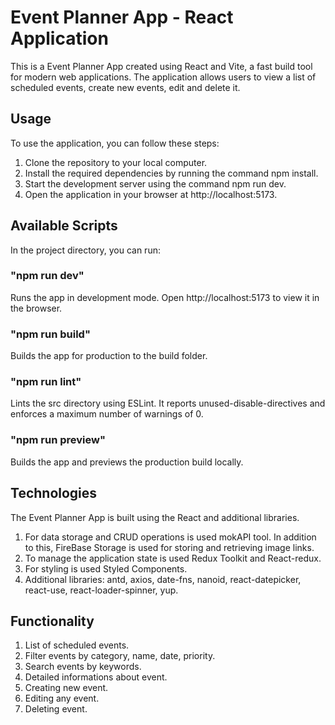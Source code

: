 # Event Planner App - React Application

This is a Event Planner App created using React and Vite, a fast build tool for
modern web applications. The application allows users to view a list of
scheduled events, create new events, edit and delete it.

## Usage

To use the application, you can follow these steps:

1. Clone the repository to your local computer.
2. Install the required dependencies by running the command npm install.
3. Start the development server using the command npm run dev.
4. Open the application in your browser at http://localhost:5173.

## Available Scripts

In the project directory, you can run:

### "npm run dev"

Runs the app in development mode. Open http://localhost:5173 to view it in the
browser.

### "npm run build"

Builds the app for production to the build folder.

### "npm run lint"

Lints the src directory using ESLint. It reports unused-disable-directives and
enforces a maximum number of warnings of 0.

### "npm run preview"

Builds the app and previews the production build locally.

## Technologies

The Event Planner App is built using the React and additional libraries.

1. For data storage and CRUD operations is used mokAPI tool. In addition to
   this, FireBase Storage is used for storing and retrieving image links.
2. To manage the application state is used Redux Toolkit and React-redux.
3. For styling is used Styled Components.
4. Additional libraries: antd, axios, date-fns, nanoid, react-datepicker,
   react-use, react-loader-spinner, yup.

## Functionality

1. List of scheduled events.
2. Filter events by category, name, date, priority.
3. Search events by keywords.
4. Detailed informations about event.
5. Creating new event.
6. Editing any event.
7. Deleting event.
